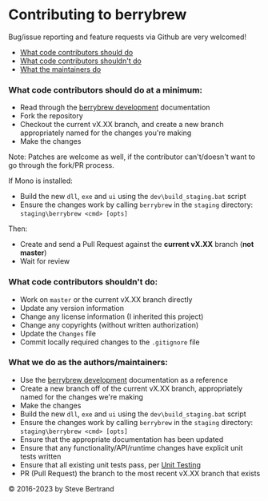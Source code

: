 # Contributing to berrybrew

Bug/issue reporting and feature requests via Github are very welcomed!

- [What code contributors should do](#what-code-contributors-should-do-at-a-minimum)
- [What code contributors shouldn't do](#what-code-contributors-shouldnt-do)
- [What the maintainers do](#what-we-do-as-the-authorsmaintainers)
 
### What code contributors should do at a minimum:

- Read through the [berrybrew development](doc/Berrybrew%20development.md)
documentation
- Fork the repository
- Checkout the current vX.XX branch, and create a new branch appropriately named
for the changes you're making
- Make the changes

Note: Patches are welcome as well, if the contributor can't/doesn't want to go
through the fork/PR process.

If Mono is installed:

- Build the new `dll`, `exe` and `ui` using the `dev\build_staging.bat` script
- Ensure the changes work by calling `berrybrew` in the `staging` directory:
`staging\berrybrew <cmd> [opts]`

Then:

- Create and send a Pull Request against the **current vX.XX** branch
(**not master**)
- Wait for review

### What code contributors shouldn't do:

- Work on `master` or the current vX.XX branch directly
- Update any version information
- Change any license information (I inherited this project)
- Change any copyrights (without written authorization)
- Update the `Changes` file
- Commit locally required changes to the `.gitignore` file

### What we do as the authors/maintainers:

- Use the [berrybrew development](doc/Berrybrew%20development.md) documentation
as a reference
- Create a new branch off of the current vX.XX branch, appropriately named for
the changes we're making
- Make the changes
- Build the new `dll`, `exe`  and `ui` using the `dev\build_staging.bat` script
- Ensure the changes work by calling `berrybrew` in the `staging` directory:
`staging\berrybrew <cmd> [opts]`
- Ensure that the appropriate documentation has been updated
- Ensure that any functionality/API/runtime changes have explicit unit tests
written
- Ensure that all existing unit tests pass, per
[Unit Testing](doc/Unit%20Testing.md)
- PR (Pull Request) the branch to the most recent vX.XX branch that exists

&copy; 2016-2023 by Steve Bertrand